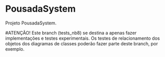 # PousadaSystem
Projeto PousadaSystem.

#ATENÇÃO!
Este branch (tests_nb8) se destina a apenas fazer implementações e testes experimentais.
Os testes de relacionamento dos objetos dos diagramas de classes poderão fazer parte deste branch, por exemplo.

